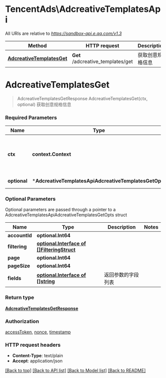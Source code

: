 # TencentAds\AdcreativeTemplatesApi

All URIs are relative to *https://sandbox-api.e.qq.com/v1.3*

Method | HTTP request | Description
------------- | ------------- | -------------
[**AdcreativeTemplatesGet**](AdcreativeTemplatesApi.md#AdcreativeTemplatesGet) | **Get** /adcreative_templates/get | 获取创意规格信息


# **AdcreativeTemplatesGet**
> AdcreativeTemplatesGetResponse AdcreativeTemplatesGet(ctx, optional)
获取创意规格信息

### Required Parameters

Name | Type | Description  | Notes
------------- | ------------- | ------------- | -------------
 **ctx** | **context.Context** | context for authentication, logging, cancellation, deadlines, tracing, etc.
 **optional** | ***AdcreativeTemplatesApiAdcreativeTemplatesGetOpts** | optional parameters | nil if no parameters

### Optional Parameters
Optional parameters are passed through a pointer to a AdcreativeTemplatesApiAdcreativeTemplatesGetOpts struct

Name | Type | Description  | Notes
------------- | ------------- | ------------- | -------------
 **accountId** | **optional.Int64**|  | 
 **filtering** | [**optional.Interface of []FilteringStruct**](FilteringStruct.md)|  | 
 **page** | **optional.Int64**|  | 
 **pageSize** | **optional.Int64**|  | 
 **fields** | [**optional.Interface of []string**](string.md)| 返回参数的字段列表 | 

### Return type

[**AdcreativeTemplatesGetResponse**](AdcreativeTemplatesGetResponse.md)

### Authorization

[accessToken](../README.md#accessToken), [nonce](../README.md#nonce), [timestamp](../README.md#timestamp)

### HTTP request headers

 - **Content-Type**: text/plain
 - **Accept**: application/json

[[Back to top]](#) [[Back to API list]](../README.md#documentation-for-api-endpoints) [[Back to Model list]](../README.md#documentation-for-models) [[Back to README]](../README.md)

